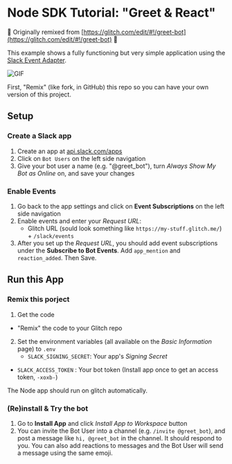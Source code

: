# Node SDK Tutorial: "Greet & React"

🙌 Originally remixed from [https://glitch.com/edit/#!/greet-bot](https://glitch.com/edit/#!/greet-bot) 🙌


This example shows a fully functioning but very simple application using the
[Slack Event Adapter](https://github.com/slackapi/node-slack-events-api).

![GIF](https://cdn.glitch.com/da97701b-09c2-4736-8e53-5d178a5de7b6%2Fgreet-bot.gif?1538001872223)

First, "Remix" (like fork, in GitHub) this repo so you can have your own version of this project.

## Setup

### Create a Slack app
1. Create an app at [api.slack.com/apps](https://api.slack.com/apps)
2. Click on `Bot Users` on the left side navigation
3. Give your bot user a name (e.g. "@greet_bot"), turn _Always Show My Bot as Online_ on, and save your
changes

### Enable Events
1. Go back to the app settings and click on **Event Subscriptions** on the left side navigation
2. Enable events and enter your _Request URL_:
	- Glitch URL (sould look something like `https://my-stuff.glitch.me/`) + `/slack/events`
3. After you set up the _Request URL_, you should add event subscriptions under the **Subscribe to Bot Events**. Add `app_mention` and `reaction_added`. Then Save.



## Run this App

### Remix this porject

1. Get the code
  - "Remix" the code to your Glitch repo
2. Set the environment variables (all available on the *Basic Information* page) to `.env`
	- `SLACK_SIGNING_SECRET`: Your app's _Signing Secret_
  - `SLACK_ACCESS_TOKEN` : Your bot token (Install app once to get an access token, `-xoxb-`)

The Node app should run on glitch automatically.


### (Re)install & Try the bot

1. Go to **Install App** and click _Install App to Workspace_ button
2. You can invite the Bot User into a channel (e.g. `/invite @greet_bot`), and post a message like `hi, @greet_bot` in the channel. It should respond to you. You can also add reactions to messages and the Bot User will send a message using the same emoji.
